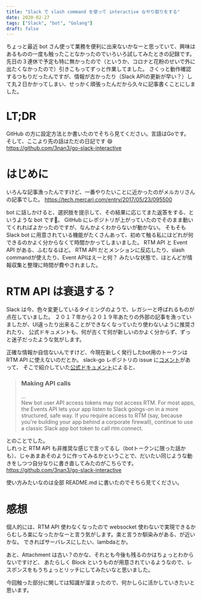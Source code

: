 ```yaml
---
title: "Slack で slash command を使って interactive なやり取りをする"
date: 2020-02-27
tags: ["Slack", "bot", "Golang"]
draft: false
---
```


ちょっと最近 bot さん使って業務を便利に出来ないかなーと思っていて、興味はあるものの一度も触ったことなかったのでいろいろ試してみたときの記録です。
先日の３連休で予定も特に無かったので（というか、コロナと花粉のせいで外に出たくなかったので）引きこもってずっと作業してました。
さくっと動作確認するつもりだったんですが、情報が古かったり（Slack APIの更新が早い？）して丸２日かかってしまい、せっかく頑張ったんだから久々に記事書くことにしました。

# LT;DR

GitHub の方に設定方法とか書いたのでそちら見てください。言語はGoです。  
そして、ここより先の話はただの日記です :smile:  
https://github.com/3nan3/go-slack-interactive

# はじめに

いろんな記事漁ったんですけど、一番やりたいことに近かったのがメルカリさんの記事でした。
https://tech.mercari.com/entry/2017/05/23/095500

bot に話しかけると、選択肢を提示して、その結果に応じてまた返答をする、というような bot です:beer:。
GitHub にレポジトリが上がっていたのでそのまま動いてくれればよかったのですが、なんかよくわからないが動かない。
そもそも Slack bot に用意されている機能がたくさんあって、初めて触る私にはどれが何できるのかよく分からなくて時間かかってしまいました。
RTM API と Event API がある、ふむなるほど。
RTM API だとメンションに反応したり、slash commandが使えたり、Event APIはえーと何？
みたいな状態で、ほとんどが情報収集と整理に時間が費やされました。

# RTM API は衰退する？

Slack は今、色々変更しているタイミングのようで、レガシーと呼ばれるものが点在していました。
２０１７年から２０１９年あたりの外部の記事を漁っていましたが、UI違ったり出来ることができなくなっていたり使わないように推奨されたり、
公式ドキュメントも、何が古くて何が新しいのかよく分からず、ずっと迷子だったような気がします。

正確な情報か自信ないんですけど、今現在新しく発行したbot用のトークンは RTM API に使えないのだとか。
slack-go レポジトリの issue に[コメント](https://github.com/slack-go/slack/issues/654#issuecomment-578946919)があって、
そこで紹介していた[公式ドキュメント](https://api.slack.com/authentication/quickstart)によると、


> ### Making API calls
> ...  
> New bot user API access tokens may not access RTM. For most apps, the Events API lets your app listen to Slack
> goings-on in a more structured, safe way. If you require access to RTM (say, because you're building your app behind
> a corporate firewall), continue to use a classic Slack app bot token to call rtm.connect.


とのことでした。  
しれっと RTM API も非推奨な感じで言ってるし（botトークンに限った話かも）、じゃあまあそのように作ってみるかということで、だいたい同じような動きをしつつ自分なりに書き直してみたのがこちらです。  
https://github.com/3nan3/go-slack-interactive

使い方みたいなのは全部 README.md に書いたのでそちら見てください。

# 感想

個人的には、RTM API 使わなくなったので websocket 使わないで実現できるからむしろ楽になったかなーと言う気がします。楽と言うか馴染みがある、が近いかな。
できればサーバレスにしたい、lambdaとか。

あと、Attachment は古い？のかな、それとも今後も残るのかはちょっとわからないですけど、
あたらしく Block というものが用意されているようなので、レスポンスをもうちょっとリッチにしてみたいなと思いました。

今回触った部分に関しては知識が溜まったので、何かしらに活かしていきたいと思います。
